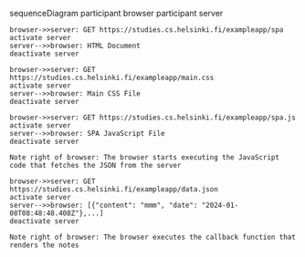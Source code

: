 sequenceDiagram
    participant browser
    participant server

    browser->>server: GET https://studies.cs.helsinki.fi/exampleapp/spa
    activate server
    server-->>browser: HTML Document
    deactivate server

    browser->>server: GET https://studies.cs.helsinki.fi/exampleapp/main.css
    activate server
    server-->>browser: Main CSS File
    deactivate server

    browser->>server: GET https://studies.cs.helsinki.fi/exampleapp/spa.js
    activate server
    server-->>browser: SPA JavaScript File
    deactivate server

    Note right of browser: The browser starts executing the JavaScript code that fetches the JSON from the server

    browser->>server: GET https://studies.cs.helsinki.fi/exampleapp/data.json
    activate server
    server-->>browser: [{"content": "mmm", "date": "2024-01-08T08:48:48.408Z"},...]
    deactivate server

    Note right of browser: The browser executes the callback function that renders the notes